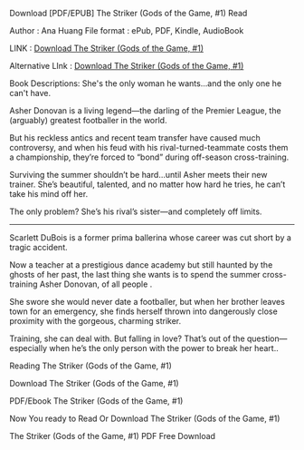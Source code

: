 Download [PDF/EPUB] The Striker (Gods of the Game, #1) Read

Author : Ana Huang
File format : ePub, PDF, Kindle, AudioBook

LINK             : [Download The Striker (Gods of the Game, #1)](https://slicefile.web.app/krakenfiles/204538483-the-striker)

Alternative LInk : [Download The Striker (Gods of the Game, #1)](https://uk.ebookarea.xyz/?book=204538483-the-striker)

Book Descriptions:
She's the only woman he wants...and the only one he can't have.

Asher Donovan is a living legend—the darling of the Premier League, the (arguably) greatest footballer in the world.

But his reckless antics and recent team transfer have caused much controversy, and when his feud with his rival-turned-teammate costs them a championship, they’re forced to “bond” during off-season cross-training.

Surviving the summer shouldn’t be hard…until Asher meets their new trainer. She’s beautiful, talented, and no matter how hard he tries, he can’t take his mind off her.

The only problem? She’s his rival’s sister—and completely off limits.

***

Scarlett DuBois is a former prima ballerina whose career was cut short by a tragic accident.

Now a teacher at a prestigious dance academy but still haunted by the ghosts of her past, the last thing she wants is to spend the summer cross-training Asher Donovan, of all people .

She swore she would never date a footballer, but when her brother leaves town for an emergency, she finds herself thrown into dangerously close proximity with the gorgeous, charming striker.

Training, she can deal with. But falling in love? That’s out of the question—especially when he’s the only person with the power to break her heart..


Reading The Striker (Gods of the Game, #1)

Download The Striker (Gods of the Game, #1)

PDF/Ebook The Striker (Gods of the Game, #1)

Now You ready to Read Or Download The Striker (Gods of the Game, #1)

The Striker (Gods of the Game, #1) PDF Free Download
